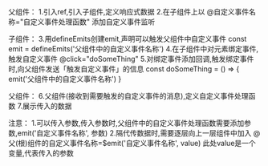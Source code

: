 父组件：
1.引入ref,引入子组件,定义响应式数据
2.在子组件上以 @自定义事件名称="自定义事件处理函数" 添加自定义事件监听

子组件：
3.用defineEmits创建emit,声明可以触发父组件中自定义事件
  const emit = defineEmits('父组件中的自定义事件名称')
4.在子组件中对元素绑定事件,触发自定义事件
  @click="doSomeThing"
5.对绑定事件添加回调,触发绑定事件时,向父组件发送「触发自定义事件」的信息
  const doSomeThing = () => { emit('父组件中的自定义事件名称') }

父组件：
6.父组件(接收到需要触发的自定义事件的消息),定义自定义事件处理函数
7.展示传入的数据

注意：
1.可以传入参数,传入参数时,父组件中的自定义事件处理函数需要添加参数,emit('自定义事件名称', 参数)
2.隔代传数据时,需要逐层向上一层组件中加入 @父(根)组件的自定义事件名称=$emit('自定义事件名称', value)
  此处value是一个变量,代表传入的参数